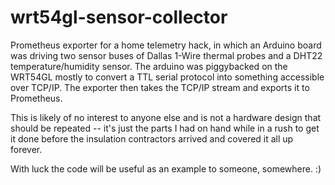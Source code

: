 # wrt54gl-sensor-collector

Prometheus exporter for a home telemetry hack, in which an Arduino board
was driving two sensor buses of Dallas 1-Wire thermal probes and a DHT22
temperature/humidity sensor.  The arduino was piggybacked on the WRT54GL
mostly to convert a TTL serial protocol into something accessible over
TCP/IP.  The exporter then takes the TCP/IP stream and exports it to
Prometheus.

This is likely of no interest to anyone else and is not a hardware design
that should be repeated -- it's just the parts I had on hand while in
a rush to get it done before the insulation contractors arrived and
covered it all up forever.

With luck the code will be useful as an example to someone, somewhere.  :)

